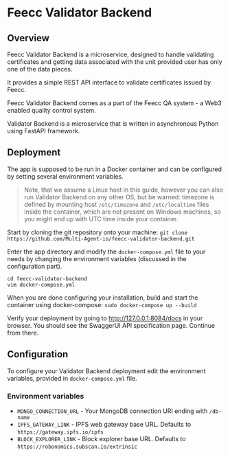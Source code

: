 # Feecc Validator Backend

## Overview

Feecc Validator Backend is a microservice, designed to handle validating certificates and getting data associated 
with the unit provided user has only one of the data pieces.

It provides a simple REST API interface to validate certificates issued by Feecc. 

Feecc Validator Backend comes as a part of the Feecc QA system - a Web3 enabled quality control system.

Validator Backend is a microservice that is written in asynchronous Python using FastAPI framework.

## Deployment

The app is supposed to be run in a Docker container and can be configured by setting several environment variables.

> Note, that we assume a Linux host in this guide, however you can also run Validator Backend on any other OS,
> but be warned: timezone is defined by mounting host `/etc/timezone` and `/etc/localtime` files inside the container,
> which are not present on Windows machines, so you might end up with UTC time inside your container.

Start by cloning the git repository onto your machine: 
`git clone https://github.com/Multi-Agent-io/feecc-validator-backend.git`

Enter the app directory and modify the `docker-compose.yml` file to your needs by changing the environment variables
(discussed in the configuration part).

```
cd feecc-validator-backend
vim docker-compose.yml
```

When you are done configuring your installation, build and start the container using docker-compose:
`sudo docker-compose up --build`

Verify your deployment by going to http://127.0.0.1:8084/docs in your browser. You should see the SwaggerUI API
specification page. Continue from there.

## Configuration

To configure your Validator Backend deployment edit the environment variables, provided in `docker-compose.yml` file.

### Environment variables

- `MONGO_CONNECTION_URL` - Your MongoDB connection URI ending with `/db-name`
- `IPFS_GATEWAY_LINK` - IPFS web gateway base URL. Defaults to `https://gateway.ipfs.io/ipfs`
- `BLOCK_EXPLORER_LINK` - Block explorer base URL. Defaults to `https://robonomics.subscan.io/extrinsic`
